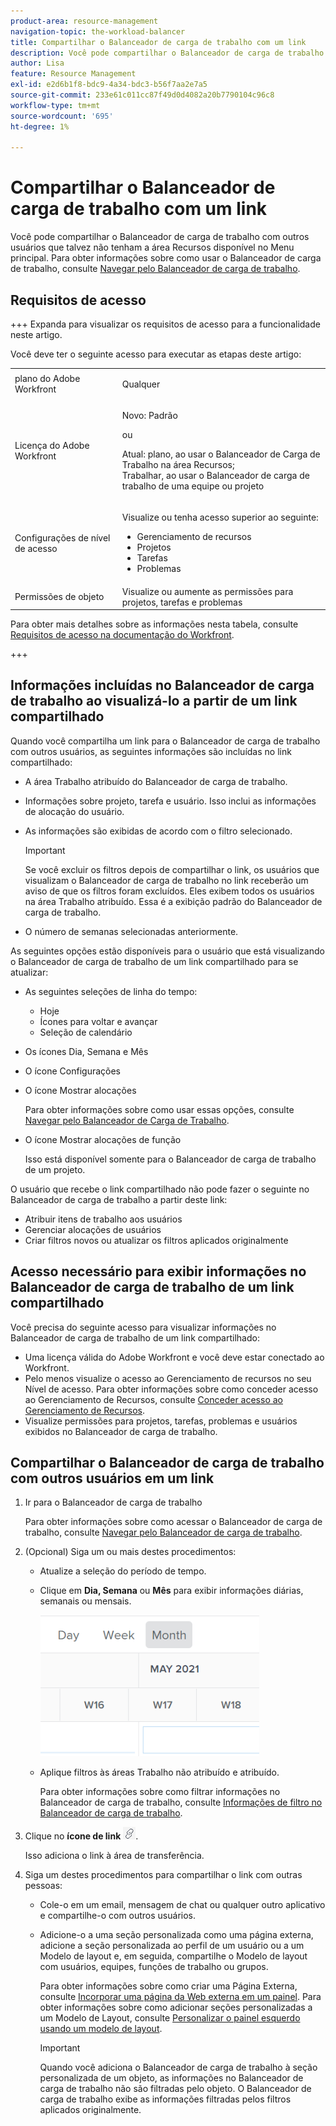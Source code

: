```yaml
---
product-area: resource-management
navigation-topic: the-workload-balancer
title: Compartilhar o Balanceador de carga de trabalho com um link
description: Você pode compartilhar o Balanceador de carga de trabalho com outros usuários que talvez não tenham a área Recursos disponível para eles. Para obter informações sobre como usar o Balanceador de carga de trabalho, consulte Navegar pelo Balanceador de carga de trabalho.
author: Lisa
feature: Resource Management
exl-id: e2d6b1f8-bdc9-4a34-bdc3-b56f7aa2e7a5
source-git-commit: 233e61c011cc87f49d0d4082a20b7790104c96c8
workflow-type: tm+mt
source-wordcount: '695'
ht-degree: 1%

---
```


# Compartilhar o Balanceador de carga de trabalho com um link

Você pode compartilhar o Balanceador de carga de trabalho com outros usuários que talvez não tenham a área Recursos disponível no Menu principal. Para obter informações sobre como usar o Balanceador de carga de trabalho, consulte [Navegar pelo Balanceador de carga de trabalho](../../resource-mgmt/workload-balancer/navigate-the-workload-balancer.md).

## Requisitos de acesso

+++ Expanda para visualizar os requisitos de acesso para a funcionalidade neste artigo.

Você deve ter o seguinte acesso para executar as etapas deste artigo:

<table style="table-layout:auto"> 
 <col> 
 <col> 
 <tbody> 
  <tr> 
   <td role="rowheader">plano do Adobe Workfront</td> 
   <td> <p>Qualquer </p> </td> 
  </tr> 
  <tr> 
   <td role="rowheader">Licença do Adobe Workfront</td> 
   <td><p>Novo: Padrão</p>
       <p>ou</p>
       <p>Atual: plano, ao usar o Balanceador de Carga de Trabalho na área Recursos;</br>
       Trabalhar, ao usar o Balanceador de carga de trabalho de uma equipe ou projeto</p></td>
  </tr>
  <tr> 
   <td role="rowheader">Configurações de nível de acesso</td> 
   <td> <p>Visualize ou tenha acesso superior ao seguinte:</p> 
    <ul> 
     <li>Gerenciamento de recursos</li> 
     <li>Projetos</li> 
     <li>Tarefas</li> 
     <li>Problemas</li> 
    </ul>
   </td> 
  </tr> 
  <tr> 
   <td role="rowheader">Permissões de objeto</td> 
   <td>Visualize ou aumente as permissões para projetos, tarefas e problemas</td> 
  </tr> 
 </tbody> 
</table>

Para obter mais detalhes sobre as informações nesta tabela, consulte [Requisitos de acesso na documentação do Workfront](/help/quicksilver/administration-and-setup/add-users/access-levels-and-object-permissions/access-level-requirements-in-documentation.md).

+++

## Informações incluídas no Balanceador de carga de trabalho ao visualizá-lo a partir de um link compartilhado

Quando você compartilha um link para o Balanceador de carga de trabalho com outros usuários, as seguintes informações são incluídas no link compartilhado:

* A área Trabalho atribuído do Balanceador de carga de trabalho.
* Informações sobre projeto, tarefa e usuário. Isso inclui as informações de alocação do usuário.
* As informações são exibidas de acordo com o filtro selecionado.

  >[!IMPORTANT]
  >
  >Se você excluir os filtros depois de compartilhar o link, os usuários que visualizam o Balanceador de carga de trabalho no link receberão um aviso de que os filtros foram excluídos. Eles exibem todos os usuários na área Trabalho atribuído. Essa é a exibição padrão do Balanceador de carga de trabalho.

* O número de semanas selecionadas anteriormente.

As seguintes opções estão disponíveis para o usuário que está visualizando o Balanceador de carga de trabalho de um link compartilhado para se atualizar:

* As seguintes seleções de linha do tempo:

   * Hoje
   * Ícones para voltar e avançar
   * Seleção de calendário

* Os ícones Dia, Semana e Mês
* O ícone Configurações
* O ícone Mostrar alocações

  Para obter informações sobre como usar essas opções, consulte [Navegar pelo Balanceador de Carga de Trabalho](../../resource-mgmt/workload-balancer/navigate-the-workload-balancer.md).

* O ícone Mostrar alocações de função

  Isso está disponível somente para o Balanceador de carga de trabalho de um projeto.

O usuário que recebe o link compartilhado não pode fazer o seguinte no Balanceador de carga de trabalho a partir deste link:

* Atribuir itens de trabalho aos usuários
* Gerenciar alocações de usuários
* Criar filtros novos ou atualizar os filtros aplicados originalmente

## Acesso necessário para exibir informações no Balanceador de carga de trabalho de um link compartilhado

Você precisa do seguinte acesso para visualizar informações no Balanceador de carga de trabalho de um link compartilhado:

* Uma licença válida do Adobe Workfront e você deve estar conectado ao Workfront.
* Pelo menos visualize o acesso ao Gerenciamento de recursos no seu Nível de acesso. Para obter informações sobre como conceder acesso ao Gerenciamento de Recursos, consulte [Conceder acesso ao Gerenciamento de Recursos](../../administration-and-setup/add-users/configure-and-grant-access/grant-access-resource-management.md).
* Visualize permissões para projetos, tarefas, problemas e usuários exibidos no Balanceador de carga de trabalho.

## Compartilhar o Balanceador de carga de trabalho com outros usuários em um link

1. Ir para o Balanceador de carga de trabalho

   Para obter informações sobre como acessar o Balanceador de carga de trabalho, consulte [Navegar pelo Balanceador de carga de trabalho](../../resource-mgmt/workload-balancer/navigate-the-workload-balancer.md).

1. (Opcional) Siga um ou mais destes procedimentos:

   * Atualize a seleção do período de tempo.
   * Clique em **Dia, Semana** ou **Mês** para exibir informações diárias, semanais ou mensais.

     ![](assets/month-icon-on-toolbar-selected-wb-350x226.png)

   * Aplique filtros às áreas Trabalho não atribuído e atribuído.

     Para obter informações sobre como filtrar informações no Balanceador de carga de trabalho, consulte [Informações de filtro no Balanceador de carga de trabalho](../../resource-mgmt/workload-balancer/filter-information-workload-balancer.md).

1. Clique no **ícone de link** ![](assets/wb-shearable-link-icon-small.png).

   Isso adiciona o link à área de transferência.

1. Siga um destes procedimentos para compartilhar o link com outras pessoas:

   * Cole-o em um email, mensagem de chat ou qualquer outro aplicativo e compartilhe-o com outros usuários.
   * Adicione-o a uma seção personalizada como uma página externa, adicione a seção personalizada ao perfil de um usuário ou a um Modelo de layout e, em seguida, compartilhe o Modelo de layout com usuários, equipes, funções de trabalho ou grupos.

     Para obter informações sobre como criar uma Página Externa, consulte [Incorporar uma página da Web externa em um painel](../../reports-and-dashboards/dashboards/creating-and-managing-dashboards/embed-external-web-page-dashboard.md). Para obter informações sobre como adicionar seções personalizadas a um Modelo de Layout, consulte [Personalizar o painel esquerdo usando um modelo de layout](../../administration-and-setup/customize-workfront/use-layout-templates/customize-left-panel.md).

     >[!IMPORTANT]
     >
     >Quando você adiciona o Balanceador de carga de trabalho à seção personalizada de um objeto, as informações no Balanceador de carga de trabalho não são filtradas pelo objeto. O Balanceador de carga de trabalho exibe as informações filtradas pelos filtros aplicados originalmente.
